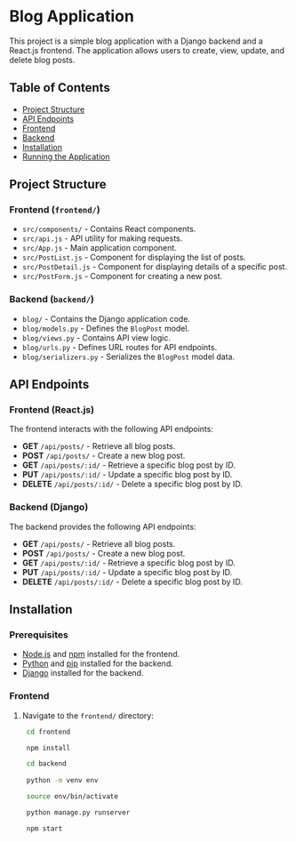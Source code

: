 # Blog Application

This project is a simple blog application with a Django backend and a React.js frontend. The application allows users to create, view, update, and delete blog posts.

## Table of Contents

- [Project Structure](#project-structure)
- [API Endpoints](#api-endpoints)
- [Frontend](#frontend)
- [Backend](#backend)
- [Installation](#installation)
- [Running the Application](#running-the-application)

## Project Structure

### Frontend (`frontend/`)

- `src/components/` - Contains React components.
- `src/api.js` - API utility for making requests.
- `src/App.js` - Main application component.
- `src/PostList.js` - Component for displaying the list of posts.
- `src/PostDetail.js` - Component for displaying details of a specific post.
- `src/PostForm.js` - Component for creating a new post.

### Backend (`backend/`)

- `blog/` - Contains the Django application code.
- `blog/models.py` - Defines the `BlogPost` model.
- `blog/views.py` - Contains API view logic.
- `blog/urls.py` - Defines URL routes for API endpoints.
- `blog/serializers.py` - Serializes the `BlogPost` model data.

## API Endpoints

### Frontend (React.js)

The frontend interacts with the following API endpoints:

- **GET** `/api/posts/` - Retrieve all blog posts.
- **POST** `/api/posts/` - Create a new blog post.
- **GET** `/api/posts/:id/` - Retrieve a specific blog post by ID.
- **PUT** `/api/posts/:id/` - Update a specific blog post by ID.
- **DELETE** `/api/posts/:id/` - Delete a specific blog post by ID.

### Backend (Django)

The backend provides the following API endpoints:

- **GET** `/api/posts/` - Retrieve all blog posts.
- **POST** `/api/posts/` - Create a new blog post.
- **GET** `/api/posts/:id/` - Retrieve a specific blog post by ID.
- **PUT** `/api/posts/:id/` - Update a specific blog post by ID.
- **DELETE** `/api/posts/:id/` - Delete a specific blog post by ID.

## Installation

### Prerequisites

- [Node.js](https://nodejs.org/) and [npm](https://www.npmjs.com/) installed for the frontend.
- [Python](https://www.python.org/) and [pip](https://pip.pypa.io/en/stable/) installed for the backend.
- [Django](https://www.djangoproject.com/) installed for the backend.

### Frontend

1. Navigate to the `frontend/` directory:
   ```bash
    cd frontend
   
    npm install

    cd backend
    
    python -m venv env

    source env/bin/activate

    python manage.py runserver

    npm start


